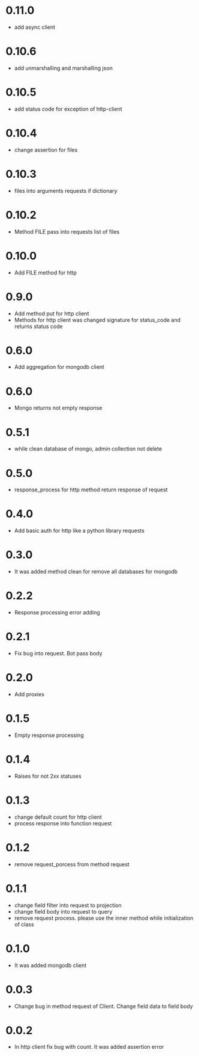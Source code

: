 # 0.11.0

* add async client

# 0.10.6

* add unmarshalling and marshalling json

# 0.10.5

* add status code for exception of http-client

# 0.10.4

* change assertion for files

# 0.10.3

* files into arguments requests if dictionary

# 0.10.2

* Method FILE pass into requests list of files

# 0.10.0

* Add FILE method for http

# 0.9.0

* Add method put for http client
* Methods for http client was changed signature for status_code and returns status code

# 0.6.0

* Add aggregation for mongodb client

# 0.6.0

* Mongo returns not empty response

# 0.5.1

* while clean database of mongo, admin collection not delete

# 0.5.0

* response_process for http method return response of request

# 0.4.0

* Add basic auth for http like a python library requests

# 0.3.0

* It was added method clean for remove all databases for mongodb

# 0.2.2

* Response processing error adding

# 0.2.1

* Fix bug into request. Bot pass body

# 0.2.0

* Add proxies

# 0.1.5

* Empty response processing

# 0.1.4

* Raises for not 2xx statuses

# 0.1.3

* change default count for http client
* process response into function request

# 0.1.2

* remove request_porcess from method request

# 0.1.1

* change field filter into request to projection
* change field body into request to query
* remove request process. please use the inner method while initialization of class

# 0.1.0

* It was added mongodb client

# 0.0.3

* Change bug in method request of Client. Change field data to field body

# 0.0.2

* In http client fix bug with count. It was added assertion error
 
